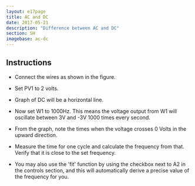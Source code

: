 ```yaml
---
layout: e17page
title: AC and DC
date: 2017-05-21
description: "Difference between AC and DC"
section: SH
imagebase: ac-dc
---
```


## Instructions

- Connect the wires  as shown in the figure.

- Set PV1 to 2 volts. 

- Graph of DC will be a horizontal line.

- Now set W1 to 1000Hz. This means the voltage output from W1 will oscillate between 3V and -3V 1000 times every second.

- From the graph, note the times when the voltage crosses 0 Volts in the upward direction.

- Measure the time for one cycle and calculate the frequency from that. Verify that it is close to the set frequency.
 
- You may also use the 'fit' function by using the checkbox next to A2 in the controls section, and this will automatically derive a precise value of the frequency for you.
 



